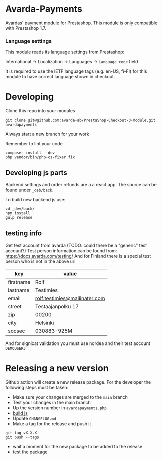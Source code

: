 # Avarda-Payments

Avardas' payment module for Prestashop. This module is only compatible with Prestashop 1.7.

### Language settings

This module reads its language settings from Prestashop:

International -> Localization -> Languages -> `Language code` field

It is required to use the IETF language tags (e.g. en-US, fi-FI) for this module to have correct language shown in checkout.

# Developing

Clone this repo into your modules

```
git clone git@github.com:avarda-ab/PrestaShop-Checkout-3-module.git avardapayments
```

Always start a new branch for your work

Remember to lint your code

```
composer install --dev
php vendor/bin/php-cs-fixer fix
```

## Developing js parts

Backend settings and order refunds are a a react app. The source can be found under `_deb/back`.

To build new backend js use:

```
cd _dev/back/
npm install
gulp release
```

## testing info

Get test account from avarda (TODO: could there be a "generic" test account?)
Test person information can be found from: https://docs.avarda.com/testing/
And for Finland there is a special test person who is not in the above url

| key       | value                         |
| --------- | ----------------------------- |
| firstname | Rolf                          |
| lastname  | Testimies                     |
| email     | rolf.testimies@mailinater.com |
| street    | Testaajanpolku 17             |
| zip       | 00200                         |
| city      | Helsinki                      |
| socsec    | 030883-925M                   |

And for signicat validation you must use nordea and their test account `DEMOUSER3`

# Releasing a new version

Github action will create a new release package. For the developer the following steps must be taken:

- Make sure your changes are merged to the `main` branch
- Test your changes in the main branch
- Up the version number in `avardapayments.php`
- [build js](#developing-js-parts)
- Update `CHANGELOG.md`
- Make a tag for the release and push it

```
git tag vX.X.X
git push --tags
```

- wait a moment for the new package to be added to the release
- test the package

